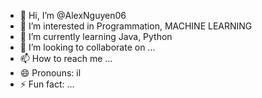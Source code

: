- 👋 Hi, I’m @AlexNguyen06
- 👀 I’m interested in Programmation, MACHINE LEARNING
- 🌱 I’m currently learning Java, Python 
- 💞️ I’m looking to collaborate on ...
- 📫 How to reach me ...
- 😄 Pronouns: il
- ⚡ Fun fact: ...

<!---
AlexNguyen06/AlexNguyen06 is a ✨ special ✨ repository because its `README.md` (this file) appears on your GitHub profile.
You can click the Preview link to take a look at your changes.
--->
